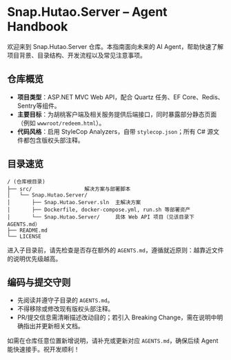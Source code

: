 # Snap.Hutao.Server – Agent Handbook

欢迎来到 Snap.Hutao.Server 仓库。本指南面向未来的 AI Agent，帮助快速了解项目背景、目录结构、开发流程以及常见注意事项。

## 仓库概览
- **项目类型**：ASP.NET MVC Web API，配合 Quartz 任务、EF Core、Redis、Sentry等组件。
- **主要目标**：为胡桃客户端及相关服务提供后端接口，同时暴露部分静态页面（例如 `wwwroot/redeem.html`）。
- **代码风格**：启用 StyleCop Analyzers，自带 `stylecop.json`；所有 C# 源文件都包含版权头部注释。

## 目录速览
```
/ (仓库根目录)
├── src/                 解决方案与部署脚本
│   └── Snap.Hutao.Server/
│       ├── Snap.Hutao.Server.sln  主解决方案
│       ├── Dockerfile, docker-compose.yml, run.sh 等部署资产
│       └── Snap.Hutao.Server/     具体 Web API 项目（见该目录下 AGENTS.md）
├── README.md
└── LICENSE
```
进入子目录前，请先检查是否存在额外的 `AGENTS.md`，遵循就近原则：越靠近文件的说明优先级越高。

## 编码与提交守则
- 先阅读并遵守子目录的 `AGENTS.md`。
- 不得移除或修改现有版权头部注释。
- PR/提交信息需清晰描述改动目的；若引入 Breaking Change，需在说明中明确指出并更新相关文档。

如需在仓库任意位置新增说明，请补充或更新对应 `AGENTS.md`，确保后续 Agent 能快速接手。祝开发顺利！
